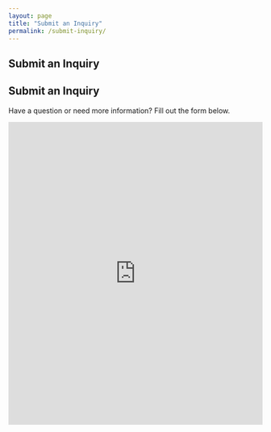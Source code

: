 ```yaml
---
layout: page
title: "Submit an Inquiry"
permalink: /submit-inquiry/
---
```



## Submit an Inquiry  

<h2>Submit an Inquiry</h2>
<p>Have a question or need more information? Fill out the form below.</p>

<iframe src="https://docs.google.com/forms/d/e/1FAIpQLSfYWZq5pdnyEdRakpwySyIRCDTE7rBV60VQfykXDhdt_DqXOQ/viewform?usp=dialog" 
        width="100%" 
        height="600px" 
        style="border: none;">
</iframe>

